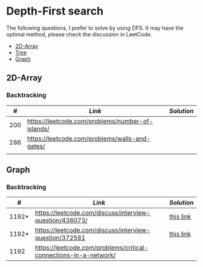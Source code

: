 # Depth-First search 

The following questions, I prefer to solve by using DFS. It may have the optimal method, please check the discussion in LeetCode.  

* [2D-Array](##2D-Array)
* [Tree](##Tree)
* [Graph](##Graph)

## 2D-Array
### Backtracking

| *#* | *Link* | *Solution* |
| ---- | --------------------------------- | --------------------------------- |
| 200 | https://leetcode.com/problems/number-of-islands/ | |
| 286 | https://leetcode.com/problems/walls-and-gates/ | |
| | 

## Graph
### Backtracking

| *#* | *Link* | *Solution* |
| ---- | --------------------------------- | --------------------------------- |
| 1192* | https://leetcode.com/discuss/interview-question/436073/ | [this link](../python_practice/amazon/critical_routers.py) |
| 1192* | https://leetcode.com/discuss/interview-question/372581 | [this link](../python_practice/amazon/critical_connections.py)|
| 1192 | https://leetcode.com/problems/critical-connections-in-a-network/ | |